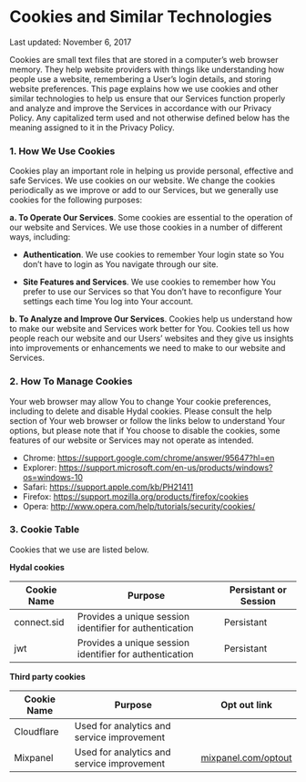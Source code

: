 # Cookies and Similar Technologies

Last updated: November 6, 2017


Cookies are small text files that are stored in a computer’s web browser memory. They help website providers
with things like understanding how people use a website, remembering a User’s login details, and
storing website preferences. This page explains how we use cookies and other similar technologies to help us
ensure that our Services function properly and analyze and improve the Services in accordance with our
Privacy Policy. Any capitalized term used and not otherwise defined below has the meaning assigned to it
in the Privacy Policy.


### 1. How We Use Cookies

Cookies play an important role in helping us provide personal, effective and safe Services.
We use cookies on our website. We change the cookies periodically as we improve or add to our
Services, but we generally use cookies for the following purposes:

__a. To Operate Our Services__. Some cookies are essential to the operation of our website and
Services. We use those cookies in a number of different ways, including:

   * __Authentication__. We use cookies to remember Your login state so You don’t have to
     login as You navigate through our site.

   * __Site Features and Services__. We use cookies to remember how You prefer to use our
     Services so that You don’t have to reconfigure Your settings each time You log into Your account.

__b. To Analyze and Improve Our Services__. Cookies help us understand how to make our
website and Services work better for You. Cookies tell us how people reach our
website and our Users’ websites and they give us insights into improvements or enhancements
we need to make to our website and Services.


### 2. How To Manage Cookies

Your web browser may allow You to change Your cookie preferences, including to delete and
disable Hydal cookies. Please consult the help section of Your web browser or follow the
links below to understand Your options, but please note that if You choose to disable the
cookies, some features of our website or Services may not operate as intended.

* Chrome: https://support.google.com/chrome/answer/95647?hl=en
* Explorer: https://support.microsoft.com/en-us/products/windows?os=windows-10
* Safari: https://support.apple.com/kb/PH21411
* Firefox: https://support.mozilla.org/products/firefox/cookies
* Opera: http://www.opera.com/help/tutorials/security/cookies/


### 3. Cookie Table

Cookies that we use are listed below.

**Hydal cookies**

| Cookie Name | Purpose | Persistant or Session |
| ----------- | ------- | --------------------- |
| connect.sid | Provides a unique session identifier for authentication | Persistant |
| jwt         | Provides a unique session identifier for authentication | Persistant |

**Third party cookies**

| Cookie Name | Purpose | Opt out link |
| ----------- | ------- | --------------------- |
| Cloudflare  | Used for analytics and service improvement | |
| Mixpanel    | Used for analytics and service improvement | [mixpanel.com/optout](https://mixpanel.com/optout) |
